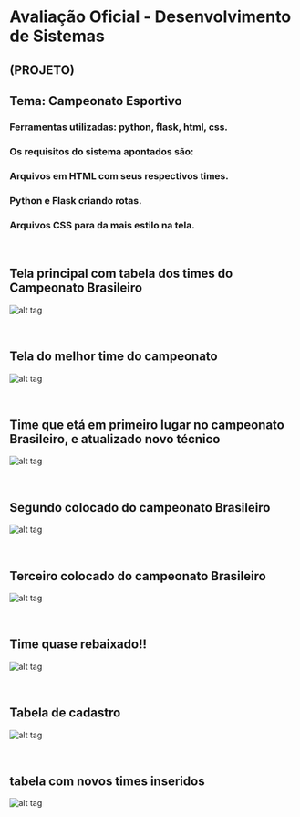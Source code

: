 # Avaliação Oficial  - Desenvolvimento de Sistemas 

## (PROJETO)

## Tema: Campeonato Esportivo

### Ferramentas utilizadas: python, flask, html, css.
### Os requisitos do sistema apontados são:
### Arquivos em HTML com seus respectivos times.
### Python e Flask criando rotas.
### Arquivos CSS para da mais estilo na tela.

<br>

## Tela principal com tabela dos times do Campeonato Brasileiro
![alt tag](https://github.com/MariaDiane/Desenv_Sistema_Avaliacao_oficial/blob/main/templates/imagem1.png)

<br>

##  Tela do melhor time do campeonato
![alt tag](https://github.com/MariaDiane/Desenv_Sistema_Avaliacao_oficial/blob/main/templates/imagem2.png)

<br>

##  Time que etá em primeiro lugar no  campeonato Brasileiro, e atualizado novo técnico
![alt tag](https://github.com/MariaDiane/Desenv_Sistema_Avaliacao_oficial/blob/main/templates/imagem3.png)

<br>

##  Segundo colocado do  campeonato Brasileiro
![alt tag](https://github.com/MariaDiane/Desenv_Sistema_Avaliacao_oficial/blob/main/templates/imagem4.png)

<br>

##  Terceiro colocado do  campeonato Brasileiro
![alt tag](https://github.com/MariaDiane/Desenv_Sistema_Avaliacao_oficial/blob/main/templates/imagem5.png)

<br>

##  Time quase rebaixado!!
![alt tag](https://github.com/MariaDiane/Desenv_Sistema_Avaliacao_oficial/blob/main/templates/imagem6.png)

<br>

##  Tabela de cadastro
![alt tag](https://github.com/MariaDiane/Desenv_Sistema_Avaliacao_oficial/blob/main/templates/imagem7.png)

<br>

##  tabela com novos times inseridos
![alt tag](https://github.com/MariaDiane/Desenv_Sistema_Avaliacao_oficial/blob/main/templates/imagem8.png)


